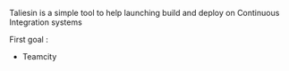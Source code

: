 Taliesin is a simple tool to help launching build and deploy on Continuous Integration systems

First goal : 

- Teamcity
